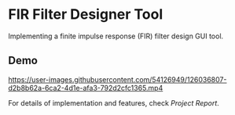 # FIR Filter Designer Tool

Implementing a finite impulse response (FIR) filter design GUI tool.

## Demo

https://user-images.githubusercontent.com/54126949/126036807-d2b8b62a-6ca2-4d1e-afa3-792d2cfc1365.mp4


For details of implementation and features, check *Project Report*.

